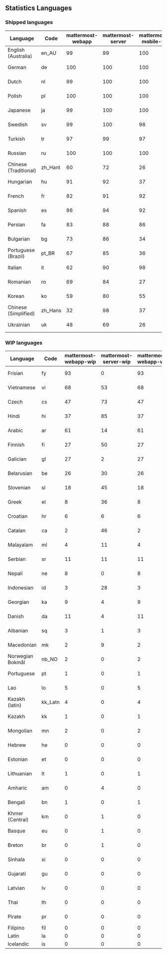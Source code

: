 ## Statistics Languages ##
###  Shipped languages  ###
|Language|Code|mattermost-webapp|mattermost-server|mattermost-mobile-v2|mattermost-desktop|focalboard-webapp|playbooks-webapp|Total|Last Modified|
|---|---|---|---|---|---|---|---|---|---|
|English (Australia)|en_AU| 99| 99| 100| 100| 100| 99| 99|2023-02-25T09:41:55.625256Z|
|German|de| 100| 100| 100| 100| 100| 100| 99|2023-03-01T10:54:13.108918Z|
|Dutch|nl| 99| 100| 100| 100| 99| 100| 99|2023-02-27T08:45:38.596082Z|
|Polish|pl| 100| 100| 100| 100| 100| 100| 99|2023-03-01T10:50:18.977351Z|
|Japanese|ja| 99| 100| 100| 100| 100| 100| 99|2023-02-25T03:38:27.295530Z|
|Swedish|sv| 99| 100| 98| 100| 100| 99| 99|2023-02-22T14:44:03.069150Z|
|Turkish|tr| 97| 99| 97| 100| 99| 99| 97|2023-02-22T14:44:06.100311Z|
|Russian|ru| 100| 100| 100| 100| 75| 59| 96|2023-03-02T08:29:44.354216Z|
|Chinese (Traditional)|zh_Hant| 60| 72| 26| 0| 100| 0| 87|2023-02-15T14:44:41.326528Z|
|Hungarian|hu| 91| 92| 37| 99| 92| 81| 86|2023-02-15T14:00:43.526117Z|
|French|fr| 82| 91| 92| 96| 86| 21| 83|2023-02-26T22:57:34.604444Z|
|Spanish|es| 86| 94| 92| 98| 48| 0| 83|2023-02-20T18:36:43.445022Z|
|Persian|fa| 83| 88| 86| 100| 27| 1| 79|2023-03-02T20:22:02.310131Z|
|Bulgarian|bg| 73| 86| 34| 0| 0| 0| 72|2023-03-02T17:11:25.136489Z|
|Portuguese (Brazil)|pt_BR| 67| 85| 36| 44| 94| 0| 71|2023-03-02T21:14:04.296380Z|
|Italian|it| 62| 90| 98| 5| 64| 0| 71|2023-02-21T14:56:11.163186Z|
|Romanian|ro| 69| 84| 27| 0| 0| 0| 67|2023-02-15T14:00:53.437182Z|
|Korean|ko| 59| 80| 55| 97| 92| 8| 65|2023-02-27T09:00:57.978260Z|
|Chinese (Simplified)|zh_Hans| 32| 98| 37| 100| 100| 0| 54|2023-02-24T06:42:37.237673Z|
|Ukrainian|uk| 48| 69| 26| 79| 54| 0| 54|2023-02-15T21:27:50.057511Z|
###  WIP languages  ###
|Language|Code|mattermost-webapp-wip|mattermost-server-wip|mattermost-webapp-wip|Total|Last Modified|
|---|---|---|---|---|---|--|
|Frisian|fy| 93| 0| 93| 62|2023-02-16T10:53:34.112562Z|
|Vietnamese|vi| 68| 53| 68| 59|2023-03-01T07:41:44.190635Z|
|Czech|cs| 47| 73| 47| 56|2023-02-24T13:40:35.937984Z|
|Hindi|hi| 37| 85| 37| 49|2023-02-16T10:54:30.415850Z|
|Arabic|ar| 61| 14| 61| 45|2023-03-01T21:30:28.091838Z|
|Finnish|fi| 27| 50| 27| 34|2023-02-16T10:53:07.351812Z|
|Galician|gl| 27| 2| 27| 32|2023-02-16T10:53:47.791156Z|
|Belarusian|be| 26| 30| 26| 27|2023-02-16T10:51:06.367294Z|
|Slovenian|sl| 18| 45| 18| 23|2023-01-28T03:31:36.696653Z|
|Greek|el| 8| 36| 8| 22|2023-01-23T11:30:04.120446Z|
|Croatian|hr| 6| 6| 6| 17|2023-03-02T11:40:18.780803Z|
|Catalan|ca| 2| 46| 2| 15|2023-02-22T22:19:51.633986Z|
|Malayalam|ml| 4| 11| 4| 13|2023-01-20T12:30:29.426169Z|
|Serbian|sr| 11| 11| 11| 13|2023-02-17T12:02:20.741277Z|
|Nepali|ne| 8| 0| 8| 11|2023-01-23T11:32:35.863162Z|
|Indonesian|id| 3| 28| 3| 11|2023-01-20T12:30:26.132977Z|
|Georgian|ka| 9| 4| 9| 8|2023-01-20T12:30:27.511376Z|
|Danish|da| 11| 4| 11| 8|2023-02-28T08:17:12.460986Z|
|Albanian|sq| 3| 1| 3| 8|2023-01-23T11:33:06.934782Z|
|Macedonian|mk| 2| 9| 2| 5|2023-02-16T10:52:34.237243Z|
|Norwegian Bokmål|nb_NO| 2| 0| 2| 4|2023-02-28T08:58:26.819803Z|
|Portuguese|pt| 1| 0| 1| 3|2023-02-14T16:21:32.052674Z|
|Lao|lo| 5| 0| 5| 3|2023-01-28T03:29:57.636840Z|
|Kazakh (latin)|kk_Latn| 4| 0| 4| 3|2023-01-09T16:04:40.142668Z|
|Kazakh|kk| 1| 0| 1| 2|2023-01-20T12:30:28.434837Z|
|Mongolian|mn| 2| 0| 2| 2|2023-02-16T02:00:14.011643Z|
|Hebrew|he| 0| 0| 0| 1|2023-01-20T12:30:24.610278Z|
|Estonian|et| 0| 0| 0| 1|2022-06-16T11:17:55.844464Z|
|Lithuanian|lt| 1| 0| 1| 1|2022-12-17T23:24:09.234041Z|
|Amharic|am| 0| 4| 0| 1|2020-07-04T19:22:35.416407Z|
|Bengali|bn| 1| 0| 1| 1|2022-06-18T00:07:36.707192Z|
|Khmer (Central)|km| 0| 1| 0| 0|2022-05-06T14:27:58.323957Z|
|Basque|eu| 0| 1| 0| 0|2021-06-22T14:46:44.626603Z|
|Breton|br| 0| 1| 0| 0|2022-10-20T14:33:30.929526Z|
|Sinhala|si| 0| 0| 0| 0|2022-10-24T11:26:43.423982Z|
|Gujarati|gu| 0| 0| 0| 0|2021-09-27T12:12:04.194601Z|
|Latvian|lv| 0| 0| 0| 0|2022-12-17T23:24:22.390841Z|
|Thai|th| 0| 0| 0| 0|2022-05-03T14:48:59.991556Z|
|Pirate|pr| 0| 0| 0| 0|2022-06-28T08:46:29.046651Z|
|Filipino|fil| 0| 0| 0| 0||
|Latin|la| 0| 0| 0| 0||
|Icelandic|is| 0| 0| 0| 0||

